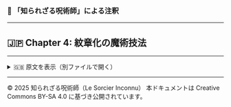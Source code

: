 ### 🐌 「知られざる呪術師」による注釈

---

## 🇯🇵 Chapter 4: 紋章化の魔術技法


---

<details>
<summary>🇬🇧 原文を表示（別ファイルで開く）</summary>

🔗 [原文を読む 04_sigil_magic_en.md](04_sigil_magic_en.md)

</details>

---

© 2025 知られざる呪術師（Le Sorcier Inconnu）
本ドキュメントは Creative Commons BY-SA 4.0 に基づき公開されています。

